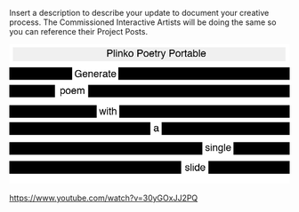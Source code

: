 Insert a description to describe your update to document your creative process. The Commissioned Interactive Artists will be doing the same so you can reference their Project Posts.

![Example Image](../project_images/cover_init.jpg?raw=true "Example Image")

https://www.youtube.com/watch?v=30yGOxJJ2PQ
